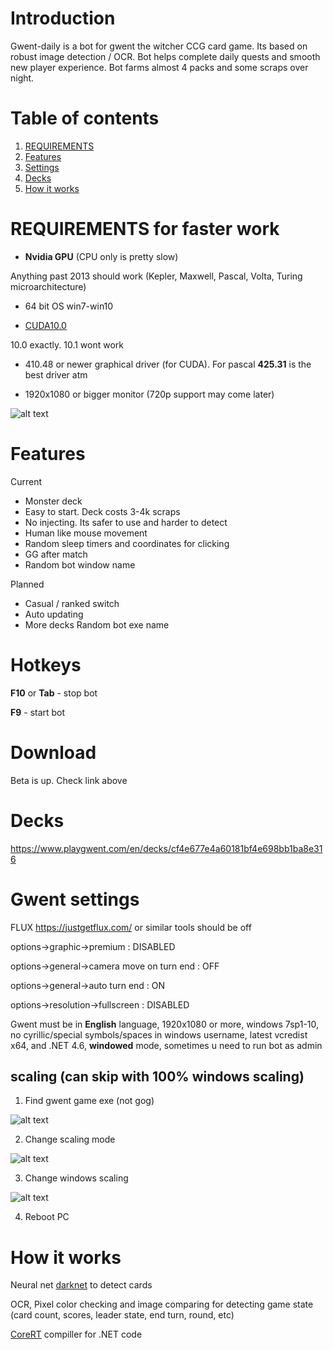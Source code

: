 # Introduction
Gwent-daily is a bot for gwent the witcher CCG card game. Its based on robust image detection / OCR. Bot helps complete daily quests and smooth new player experience. Bot farms almost 4 packs and some scraps over night.

# Table of contents
1. [REQUIREMENTS](#REQUIREMENTS)
2. [Features](#features)
3. [Settings](#settings)
4. [Decks](#decks)
5. [How it works](#how)

# REQUIREMENTS <a name="REQUIREMENTS"></a> for faster work
* **Nvidia GPU** (CPU only is pretty slow)

Anything past 2013 should work (Kepler, Maxwell, Pascal, Volta, Turing microarchitecture)

* 64 bit OS win7-win10

*  [CUDA10.0](https://developer.nvidia.com/compute/cuda/10.0/Prod/network_installers/cuda_10.0.130_win10_network "CUDA10")

10.0 exactly. 10.1 wont work

*  410.48 or newer graphical driver (for CUDA). For pascal **425.31** is the best driver atm

* 1920x1080 or bigger monitor (720p support may come later)

![alt text](https://media.discordapp.net/attachments/571798162059034628/571882157300121615/unknown.png "CUDA install settings")

# Features <a name="features"></a>
Current
* Monster deck
* Easy to start. Deck costs 3-4k scraps
* No injecting. Its safer to use and harder to detect
* Human like mouse movement
* Random sleep timers and coordinates for clicking
* GG after match
* Random bot window name

Planned
* Casual / ranked switch
* Auto updating
* More decks
Random bot exe name

# Hotkeys

**F10** or **Tab** - stop bot

**F9** - start bot

# Download <a name="download"></a>
Beta is up. Check link above

# Decks <a name="decks"></a>

https://www.playgwent.com/en/decks/cf4e677e4a60181bf4e698bb1ba8e316

# Gwent settings <a name="settings"></a>
FLUX https://justgetflux.com/ or similar tools should be off

options->graphic->premium : DISABLED

options->general->camera move on turn end : OFF

options->general->auto turn end : ON

options->resolution->fullscreen : DISABLED

Gwent must be in **English** language, 1920x1080 or more, windows 7sp1-10, no cyrillic/special symbols/spaces in windows username, latest vcredist x64, and .NET 4.6, **windowed** mode, sometimes u need to run bot as admin

## scaling (can skip with 100% windows scaling)
1) Find gwent game exe (not gog)

![alt text](https://lh3.googleusercontent.com/-Riow_0Aq0t8/WYNSnp25eTI/AAAAAAAAR3o/n2S9JfBVz1gW3nGxFVOBsaugfoMsUp_gACHMYCw/s0/explorer_2017-08-03_19-43-08.png "scaling1")

2) Change scaling mode 

![alt text](https://lh3.googleusercontent.com/-Bzd5Y2jgwIg/WYNSy0QV1II/AAAAAAAAR3s/57RYhR55x8YaGcx6a_9uKq7kVut7UDAmACHMYCw/s0/explorer_2017-08-03_19-43-53.png "scaling2")

3) Change windows scaling

![alt text](https://lh3.googleusercontent.com/-Fk6Ip4vRqw8/WYNS8FxeqmI/AAAAAAAAR3w/0B8tKmYcF78jFDzcGCX3kiGSG3iLQ-XNwCHMYCw/s0/ApplicationFrameHost_2017-08-03_19-44-30.png "scaling3")

4) Reboot PC

# How it works <a name="how"></a>
Neural net [darknet](https://github.com/AlexeyAB/darknet "darknet") to detect cards

OCR, Pixel color checking and image comparing for detecting game state (card count, scores, leader state, end turn, round, etc)

[CoreRT](https://github.com/dotnet/corert "CoreRT") compiller for .NET code